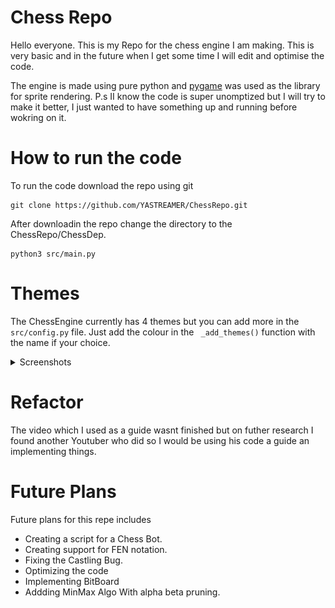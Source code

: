 # Chess Repo

Hello everyone. This is my Repo for the chess engine I am making. This is very basic and in the future when I get some time I will edit and optimise the code.

The engine is made using pure python and [pygame](https://www.pygame.org/docs/) was used as the library for sprite rendering. P.s II know the code is super unomptized but I will try to make it better, I just wanted to have something up and running before wokring on it. 

# How to run the code

To run the code download the repo using git

    git clone https://github.com/YASTREAMER/ChessRepo.git

 After downloadin the repo change the directory to the ChessRepo/ChessDep.

    python3 src/main.py

# Themes

The ChessEngine currently has 4 themes but you can add more in the ```src/config.py``` file. Just add the colour in the ``` _add_themes()```  function with the name if your choice.

<details>
  <summary>Screenshots</summary>

<img src="Screenshot/Green2.png" title="Logo title" title="Green"  width="300" height="300">

<img src="Screenshot/Blue1.png"  alt="Blue" width="300" height="300">
<img src="Screenshot/Brown1.png" alt="Brown"  width="300" height="300">
<img src="Screenshot/Grey1.png"  alt="Grey" width="300" height="300">
</details>

# Refactor

The video which I used as a guide wasnt finished but on futher research I found another Youtuber who did so I would be using his code a guide an implementing things.

# Future Plans
Future plans for this repe includes   
- Creating a script for a Chess Bot. 
- Creating support for FEN notation.
- Fixing the Castling Bug.
- Optimizing the code
- Implementing BitBoard 
- Addding MinMax Algo With alpha beta pruning.

